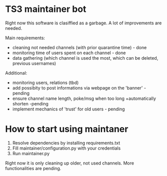 TS3 maintainer bot
==================

Right now this software is clasiffied as a garbage. A lot of improvements are needed.

Main requirements:
- cleaning not needed channels (with prior quarantine time) - done
- monitoring time of users spent on each channel - done
- data gathering (which channel is used the most, which can be deleted, previous usernames)



Additional:
- monitoring users, relations (tbd)
- add possibity to post informations via webpage on the 'banner' - pending
- ensure channel name length, poke/msg when too long +automatically shorten -pending
- implement mechanics of 'trust' for old users - pending



How to start using maintaner
============================

1. Resolve dependencies by installing requirements.txt
2. Fill maintainer/configuration.py with your credentials
3. Run maintainer.py


Right now it is only cleaning up older, not used channels. More functionalities are pending. 

